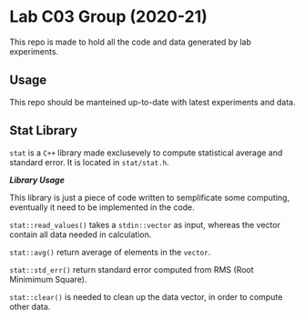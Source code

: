 # Lab C03 Group (2020-21)

This repo is made to hold all the code and data generated by lab experiments.

## Usage

This repo should be manteined up-to-date with latest experiments and data.

## Stat Library

`stat` is a `C++` library made exclusevely to compute statistical average and standard error.
It is located in `stat/stat.h`.

***Library Usage***

This library is just a piece of code written to semplificate some computing, eventually it need to be implemented in the code.

`stat::read_values()` takes a `stdin::vector` as input, whereas the vector contain all data needed in calculation.

`stat::avg()` return average of elements in the `vector`.

`stat::std_err()` return standard error computed from RMS (Root Minimimum Square).

`stat::clear()` is needed to clean up the data vector, in order to compute other data. 

